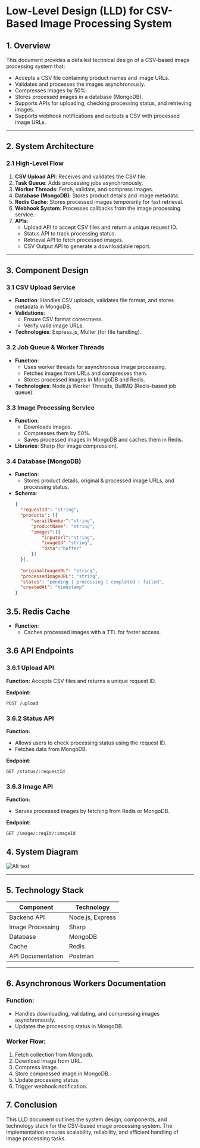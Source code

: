 # Low-Level Design (LLD) for CSV-Based Image Processing System

## 1. Overview
This document provides a detailed technical design of a CSV-based image processing system that:
- Accepts a CSV file containing product names and image URLs.
- Validates and processes the images asynchronously.
- Compresses images by 50%.
- Stores processed images in a database (MongoDB).
- Supports APIs for uploading, checking processing status, and retrieving images.
- Supports webhook notifications and outputs a CSV with processed image URLs.

---

## 2. System Architecture
### 2.1 High-Level Flow
1. **CSV Upload API**: Receives and validates the CSV file.
2. **Task Queue**: Adds processing jobs asynchronously.
3. **Worker Threads**: Fetch, validate, and compress images.
4. **Database (MongoDB)**: Stores product details and image metadata.
5. **Redis Cache**: Stores processed images temporarily for fast retrieval.
6. **Webhook System**: Processes callbacks from the image processing service.
7. **APIs**:
   - Upload API to accept CSV files and return a unique request ID.
   - Status API to track processing status.
   - Retrieval API to fetch processed images.
   - CSV Output API to generate a downloadable report.

---

## 3. Component Design

### 3.1 CSV Upload Service
- **Function**: Handles CSV uploads, validates file format, and stores metadata in MongoDB.
- **Validations**:
  - Ensure CSV format correctness.
  - Verify valid image URLs.
- **Technologies**: Express.js, Multer (for file handling).

### 3.2 Job Queue & Worker Threads
- **Function**:
  - Uses worker threads for asynchronous image processing.
  - Fetches images from URLs and compresses them.
  - Stores processed images in MongoDB and Redis.
- **Technologies**: Node.js Worker Threads, BullMQ (Redis-based job queue).

### 3.3 Image Processing Service
- **Function**:
  - Downloads images.
  - Compresses them by 50%.
  - Saves processed images in MongoDB and caches them in Redis.
- **Libraries**: Sharp (for image compression).

### 3.4 Database (MongoDB)
- **Function**:
  - Stores product details, original & processed image URLs, and processing status.
- **Schema**:
  ```json
  {
    "requestId": "string",
    "products": [{
        "serailNumber":"string",
        "productName": "string",
        "images":[{
            "inputUrl":"string",
            "imageId":"string",
            "data":"buffer"
        }]
    }],
    
    "originalImageURL": "string",
    "processedImageURL": "string",
    "status": "pending | processing | completed | failed",
    "createdAt": "timestamp"
  }


## 3.5. Redis Cache
- **Function**:
  - Caches processed images with a TTL for faster access.


## 3.6 API Endpoints

### 3.6.1 Upload API

**Function:** Accepts CSV files and returns a unique request ID.

**Endpoint:**

```
POST /upload
```

### 3.6.2 Status API

**Function:**

- Allows users to check processing status using the request ID.
- Fetches data from MongoDB.

**Endpoint:**

```
GET /status/:requestId
```

### 3.6.3 Image API

**Function:**

- Serves processed images by fetching from Redis or MongoDB.

**Endpoint:**

```
GET /image/:reqId/:imageId
```


## 4. System Diagram

![Alt text](./docs/design.png)


---

## 5. Technology Stack

| Component         | Technology           |
|------------------|---------------------|
| Backend API      | Node.js, Express    |
| Image Processing | Sharp               |
| Database        | MongoDB             |
| Cache          | Redis                |
| API Documentation | Postman           |

---

## 6. Asynchronous Workers Documentation

### **Function:**

- Handles downloading, validating, and compressing images asynchronously.
- Updates the processing status in MongoDB.

### **Worker Flow:**

1. Fetch collection from Mongodb.
2. Download image from URL.
3. Compress image.
4. Store compressed image in MongoDB.
5. Update processing status.
6. Trigger webhook notification.

## 7. Conclusion

This LLD document outlines the system design, components, and technology stack for the CSV-based image processing system. The implementation ensures scalability, reliability, and efficient handling of image processing tasks.
